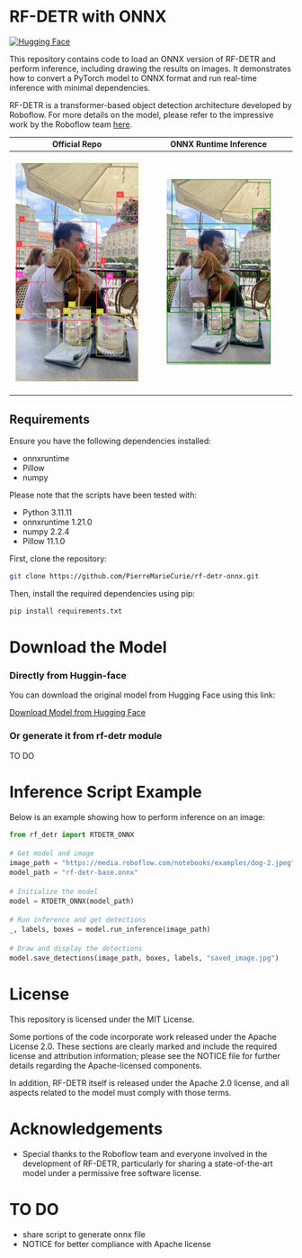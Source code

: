 # RF-DETR with ONNX

[![Hugging Face](https://img.shields.io/badge/Hugging%20Face-Model-yellow)](https://huggingface.co/PierreMarieCurie/rf-detr-onnx/blob/main/rf-detr-base.onnx)


This repository contains code to load an ONNX version of RF-DETR and perform inference, including drawing the results on images. It demonstrates how to convert a PyTorch model to ONNX format and run real-time inference with minimal dependencies.

RF-DETR is a transformer-based object detection architecture developed by Roboflow. For more details on the model, please refer to the impressive work by the Roboflow team [here](https://github.com/roboflow/rf-detr/tree/main).

| Official Repo | ONNX Runtime Inference |
|----------------------|-----------------------------|
| <p align="center"><img src="illustration/exemple-official-repo.png" width="100%"></p> | <p align="center"><img src="illustration/exemple-onnx-inference.png" width="74%"></p> |

## Requirements

Ensure you have the following dependencies installed:
- onnxruntime
- Pillow
- numpy

Please note that the scripts have been tested with:
-  Python 3.11.11
-  onnxruntime 1.21.0
-  numpy 2.2.4
-  Pillow 11.1.0

First, clone the repository:

```bash
git clone https://github.com/PierreMarieCurie/rf-detr-onnx.git
```

Then, install the required dependencies using pip:

```bash
pip install requirements.txt
```

# Download the Model

### Directly from Huggin-face

You can download the original model from Hugging Face using this link:

[Download Model from Hugging Face](https://huggingface.co/PierreMarieCurie/rf-detr-onnx/resolve/main/rf-detr-base.onnx)

### Or generate it from rf-detr module

TO DO

# Inference Script Example

Below is an example showing how to perform inference on an image:

``` Python
from rf_detr import RTDETR_ONNX

# Get model and image
image_path = "https://media.roboflow.com/notebooks/examples/dog-2.jpeg"
model_path = "rf-detr-base.onnx"

# Initialize the model
model = RTDETR_ONNX(model_path)

# Run inference and get detections
_, labels, boxes = model.run_inference(image_path)

# Draw and display the detections
model.save_detections(image_path, boxes, labels, "saved_image.jpg")
```

# License

This repository is licensed under the MIT License.

Some portions of the code incorporate work released under the Apache License 2.0. These sections are clearly marked and include the required license and attribution information; please see the NOTICE file for further details regarding the Apache-licensed components.

In addition, RF-DETR itself is released under the Apache 2.0 license, and all aspects related to the model must comply with those terms.

# Acknowledgements
- Special thanks to the Roboflow team and everyone involved in the development of RF-DETR, particularly for sharing a state-of-the-art model under a permissive free software license.

# TO DO
- share script to generate onnx file
- NOTICE for better compliance with Apache license 